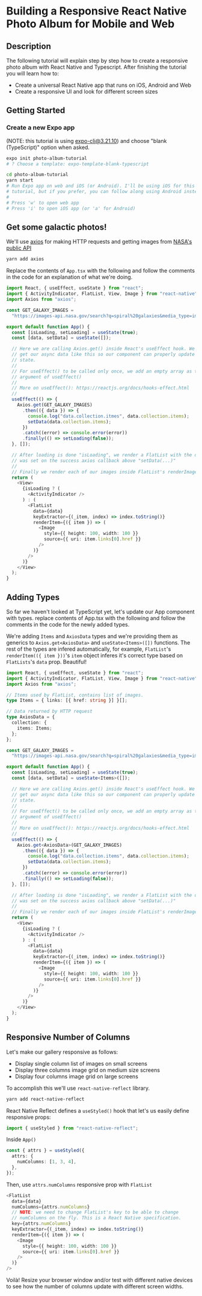 # Building a Responsive React Native Photo Album for Mobile and Web

## Description

The following tutorial will explain step by step how to create a responsive photo album with React Native and Typescript. After finishing the tutorial you will learn how to:

- Create a universal React Native app that runs on iOS, Android and Web
- Create a responsive UI and look for different screen sizes

## Getting Started

### Create a new Expo app

(NOTE: this tutorial is using expo-cli@3.21.10) and choose "blank (TypeScript)" option when asked.

```bash
expo init photo-album-tutorial
# ? Choose a template: expo-template-blank-typescript

cd photo-album-tutorial
yarn start
# Run Expo app on web and iOS (or Android). I'll be using iOS for this
# tutorial, but if you prefer, you can follow along using Android instead.
#
# Press 'w' to open web app
# Press 'i' to open iOS app (or 'a' for Android)
```

## Get some galactic photos!

We'll use [axios](https://github.com/axios/axios) for making HTTP requests and getting images from [NASA's public API](https://images.nasa.gov/docs/images.nasa.gov_api_docs.pdf)

```bash
yarn add axios
```

Replace the contents of `App.tsx` with the following and follow the comments in the code for an explanation of what we're doing.

```typescript
import React, { useEffect, useState } from "react";
import { ActivityIndicator, FlatList, View, Image } from "react-native";
import Axios from "axios";

const GET_GALAXY_IMAGES =
  "https://images-api.nasa.gov/search?q=spiral%20galaxies&media_type=image";

export default function App() {
  const [isLoading, setLoading] = useState(true);
  const [data, setData] = useState([]);

  // Here we are calling Axios.get() inside React's useEffect hook. We need to
  // get our async data like this so our component can properly update it's
  // state.
  //
  // For useEffect() to be called only once, we add an empty array as the second
  // argument of useEffect()
  //
  // More on useEffect(): https://reactjs.org/docs/hooks-effect.html
  //
  useEffect(() => {
    Axios.get(GET_GALAXY_IMAGES)
      .then(({ data }) => {
        console.log("data.collection.itmes", data.collection.items);
        setData(data.collection.items);
      })
      .catch((error) => console.error(error))
      .finally(() => setLoading(false));
  }, []);

  // After loading is done "isLoading", we render a FlatList with the data that
  // was set on the success axios callback above "setData(...)"
  //
  // Finally we render each of our images inside FlatList's renderImage prop
  return (
    <View>
      {isLoading ? (
        <ActivityIndicator />
      ) : (
        <FlatList
          data={data}
          keyExtractor={(_item, index) => index.toString()}
          renderItem={({ item }) => (
            <Image
              style={{ height: 100, width: 100 }}
              source={{ uri: item.links[0].href }}
            />
          )}
        />
      )}
    </View>
  );
}
```

## Adding Types

So far we haven't looked at TypeScript yet, let's update our App component with types. replace contents of App.tsx with the following and follow the comments in the code for the newly added types.

We're adding `Items` and `AxiosData` types and we're providing them as generics to `Axios.get<AxiosData>` and `useState<Items>([])` functions. The rest of the types are infered automatically, for example, `FlatList`'s `renderItem(({ item }))`'s `item` object inferes it's correct type based on `FlatLists`'s `data` prop. Beautiful!

```typescript
import React, { useEffect, useState } from "react";
import { ActivityIndicator, FlatList, View, Image } from "react-native";
import Axios from "axios";

// Items used by FlatList, contains list of images.
type Items = { links: [{ href: string }] }[];

// Data returned by HTTP request
type AxiosData = {
  collection: {
    items: Items;
  };
};

const GET_GALAXY_IMAGES =
  "https://images-api.nasa.gov/search?q=spiral%20galaxies&media_type=image";

export default function App() {
  const [isLoading, setLoading] = useState(true);
  const [data, setData] = useState<Items>([]);

  // Here we are calling Axios.get() inside React's useEffect hook. We need to
  // get our async data like this so our component can properly update it's
  // state.
  //
  // For useEffect() to be called only once, we add an empty array as the second
  // argument of useEffect()
  //
  // More on useEffect(): https://reactjs.org/docs/hooks-effect.html
  //
  useEffect(() => {
    Axios.get<AxiosData>(GET_GALAXY_IMAGES)
      .then(({ data }) => {
        console.log("data.collection.items", data.collection.items);
        setData(data.collection.items);
      })
      .catch((error) => console.error(error))
      .finally(() => setLoading(false));
  }, []);

  // After loading is done "isLoading", we render a FlatList with the data that
  // was set on the success axios callback above "setData(...)"
  //
  // Finally we render each of our images inside FlatList's renderImage prop
  return (
    <View>
      {isLoading ? (
        <ActivityIndicator />
      ) : (
        <FlatList
          data={data}
          keyExtractor={(_item, index) => index.toString()}
          renderItem={({ item }) => (
            <Image
              style={{ height: 100, width: 100 }}
              source={{ uri: item.links[0].href }}
            />
          )}
        />
      )}
    </View>
  );
}
```

## Responsive Number of Columns

Let's make our gallery responsive as follows:

- Display single column list of images on small screens
- Display three columns image grid on medium size screens
- Display four columns image grid on large screens

To accomplish this we'll use `react-native-reflect` library.

```bash
yarn add react-native-reflect
```

React Native Reflect defines a `useStyled()` hook that let's us easily define responsive props:

```typescript
import { useStyled } from "react-native-reflect";
```

Inside `App()`

```typescript
const { attrs } = useStyled({
  attrs: {
    numColumns: [1, 3, 4],
  },
});
```

Then, use `attrs.numColumns` responsive prop with `FlatList`

```typescript
<FlatList
  data={data}
  numColumns={attrs.numColumns}
  // NOTE: we need to change FlatList's key to be able to change
  // numColumns on the fly. This is a React Native specification.
  key={attrs.numColumns}
  keyExtractor={(_item, index) => index.toString()}
  renderItem={({ item }) => (
    <Image
      style={{ height: 100, width: 100 }}
      source={{ uri: item.links[0].href }}
    />
  )}
/>
```

Voilà! Resize your browser window and/or test with different native devices to see how the number of columns update with different screen widths.
